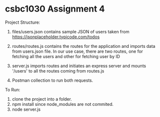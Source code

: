 # csbc1030 Assignment 4

Project Structure:


1) files/users.json contains sample JSON of users taken from https://jsonplaceholder.typicode.com/todos

2) routes/routes.js contains the routes for the application and imports data from users.json file. In our use case, there are two routes, one for fetching all the users and other for fetching user by ID

3) server.js imports routes and initiates an express server and mounts '/users' to all the routes coming from routes.js

4) Postman collection to run both requests.


To Run:

1) clone the project into a folder.
2) npm install since node_modules are not commited.
2) node server.js